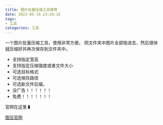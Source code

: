 ```yaml
---
title: 图片批量压缩工具推荐
date: 2023-05-19 23:24:15
tags: 
- 工具
categories: 工具 
---
```

一个图片批量压缩工具，使用非常方便。
把文件夹中图片全部拖进去，然后很快就压缩好并再次保存到文件夹中。
- 支持指定宽高
- 支持指定压缩强度或者文件大小
- 可选目标格式
- 可选保存路径
- 可选新文件后缀。
- 没广告！！！！！！
- 免费！！！！！！！

官网在这里⬇

[图压官网](https://tuya.xinxiao.tech/#open-source)